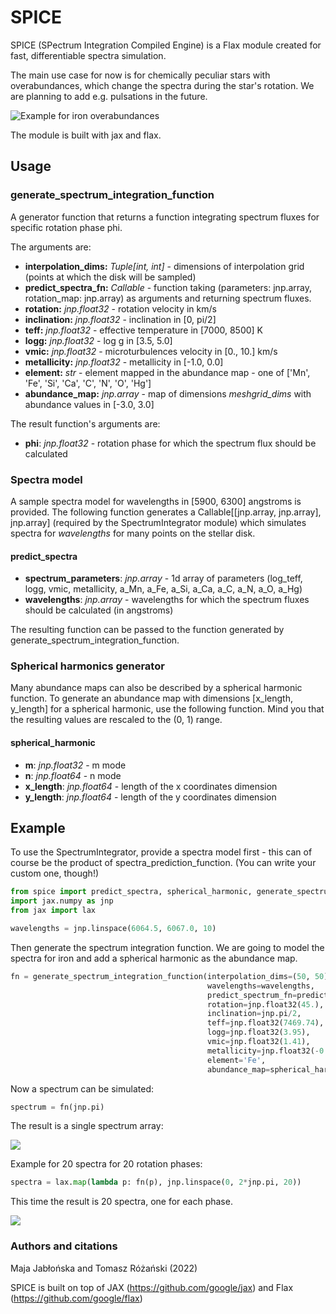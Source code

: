 # SPICE

SPICE (SPectrum Integration Compiled Engine) is a Flax module created for fast, differentiable spectra simulation.

The main use case for now is for chemically peculiar stars with overabundances, which change the spectra during the star's rotation. We are planning to add e.g. pulsations in the future.

![Example for iron overabundances](https://github.com/maja-jablonska/SpectrumIntegrator/blob/master/example_img/fe_lines.gif)

The module is built with jax and flax.

## Usage

### generate_spectrum_integration_function

A generator function that returns a function integrating spectrum fluxes for specific rotation phase phi.

The arguments are:
- **interpolation_dims:** _Tuple[int, int]_ - dimensions of interpolation grid (points at which the disk will be sampled)
- **predict_spectra_fn:** _Callable_ - function taking (parameters: jnp.array, rotation_map: jnp.array) as arguments and returning spectrum fluxes.
- **rotation:** _jnp.float32_ - rotation velocity in km/s
- **inclination:** _jnp.float32_ - inclination in [0, pi/2]
- **teff:** _jnp.float32_ - effective temperature in [7000, 8500] K
- **logg:** _jnp.float32_ - log g in [3.5, 5.0]
- **vmic:** _jnp.float32_ - microturbulences velocity in [0., 10.] km/s
- **metallicity:** _jnp.float32_ - metallicity in [-1.0, 0.0]
- **element:** _str_ - element mapped in the abundance map - one of ['Mn', 'Fe', 'Si', 'Ca', 'C', 'N', 'O', 'Hg']
- **abundance_map:** _jnp.array_ - map of dimensions _meshgrid_dims_ with abundance values in [-3.0, 3.0]

The result function's arguments are:
- **phi**: _jnp.float32_ - rotation phase for which the spectrum flux should be calculated

### Spectra model

A sample spectra model for wavelengths in [5900, 6300] angstroms is provided.
The following function generates a Callable[[jnp.array, jnp.array], jnp.array] (required by the SpectrumIntegrator module) which simulates spectra for _wavelengths_ for many points on the stellar disk.

#### predict_spectra
- **spectrum_parameters**: _jnp.array_ - 1d array of parameters (log_teff, logg, vmic, metallicity, a_Mn, a_Fe, a_Si, a_Ca, a_C, a_N, a_O, a_Hg)
- **wavelengths**: _jnp.array_ - wavelengths for which the spectrum fluxes should be calculated (in angstroms)

The resulting function can be passed to the function generated by generate_spectrum_integration_function.

### Spherical harmonics generator

Many abundance maps can also be described by a spherical harmonic function. To generate an abundance map with dimensions [x_length, y_length] for a spherical harmonic, use the following function. Mind you that the resulting values are rescaled to the (0, 1) range.

#### spherical_harmonic
- **m**: _jnp.float32_ - m mode
- **n**: _jnp.float64_ - n mode
- **x_length**: _jnp.float64_ - length of the x coordinates dimension
- **y_length**: _jnp.float64_ - length of the y coordinates dimension

## Example

To use the SpectrumIntegrator, provide a spectra model first - this can of course be the product of spectra_prediction_function. (You can write your custom one, though!)

```python
from spice import predict_spectra, spherical_harmonic, generate_spectrum_integration_function
import jax.numpy as jnp
from jax import lax

wavelengths = jnp.linspace(6064.5, 6067.0, 10)
```

Then generate the spectrum integration function. We are going to model the spectra for iron and add a spherical harmonic as the abundance map.

```python
fn = generate_spectrum_integration_function(interpolation_dims=(50, 50),
                                            wavelengths=wavelengths,
                                            predict_spectrum_fn=predict_spectra,
                                            rotation=jnp.float32(45.),
                                            inclination=jnp.pi/2,
                                            teff=jnp.float32(7469.74),
                                            logg=jnp.float32(3.95),
                                            vmic=jnp.float32(1.41),
                                            metallicity=jnp.float32(-0.4),
                                            element='Fe',
                                            abundance_map=spherical_harmonic(1, 1, 50, 50))
```

Now a spectrum can be simulated:

```python
spectrum = fn(jnp.pi)
```

The result is a single spectrum array:

![](https://github.com/maja-jablonska/SpectrumIntegrator/blob/master/example_img/fe_spectrum.png)

Example for 20 spectra for 20 rotation phases:
```python
spectra = lax.map(lambda p: fn(p), jnp.linspace(0, 2*jnp.pi, 20))
```

This time the result is 20 spectra, one for each phase.

![](https://github.com/maja-jablonska/SpectrumIntegrator/blob/master/example_img/fe_spectra.png)

### Authors and citations
Maja Jabłońska and Tomasz Różański (2022)

SPICE is built on top of JAX (https://github.com/google/jax) and Flax (https://github.com/google/flax)
